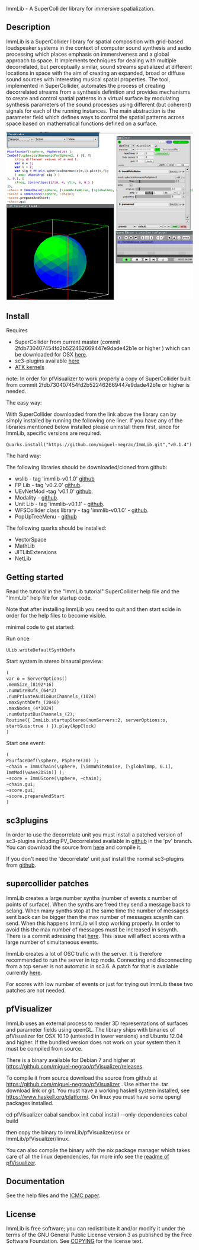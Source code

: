 ImmLib - A SuperCollider library for immersive spatialization.

Description
-----------

ImmLib is a SuperCollider library for spatial composition with grid-based loudspeaker systems in the context of computer sound synthesis and audio processing which places emphasis on immersiveness and a global approach to space. It implements techniques for dealing with multiple decorrelated, but perceptually similar, sound streams spatialized at different locations in space with the aim of creating an expanded, broad or diffuse sound sources with interesting musical spatial properties. The tool, implemented in SuperCollider, automates the process of creating decorrelated streams from a synthesis definition and provides mechanisms to create and control spatial patterns in a virtual surface by modulating synthesis parameters of the sound processes using different (but coherent) signals for each of the running instances. The main abstraction is the parameter field which defines ways to control the spatial patterns across space based on mathematical functions defined on a surface.

![immlib in action](mainScreenGrab1.png)

Install
-------

Requires 

* SuperCollider from current master (commit 2fdb730407454fd2b522462669447e9dade42b1e or higher ) which can be downloaded for OSX [here](http://supercollider.s3.amazonaws.com/builds/supercollider/supercollider/osx/master-latest.html).
* sc3-plugins available [here](https://github.com/supercollider/sc3-plugins)
* [ATK kernels](http://www.ambisonictoolkit.net/wiki/tiki-index.php?page=Downloads)

note:
In order for pfVisualizer to work properly a copy of SuperCollider built from commit 2fdb730407454fd2b522462669447e9dade42b1e or higher is needed.


The easy way:

With SuperCollider downloaded from the link above the library can by simply installed by running the following one liner. If you have any of the libraries mentioned below installed please uninstall them first, since for ImmLib, specific versions are required.

```
Quarks.install("https://github.com/miguel-negrao/ImmLib.git","v0.1.4")
```
The hard way:

The following libraries should be downloaded/cloned from github:

* wslib - tag 'immlib-v0.1.0' [github](https://github.com/miguel-negrao/wslib)
* FP Lib - tag 'v0.2.0' [github](https://github.com/miguel-negrao/FPLib).
* UEvNetMod -tag 'v0.1.0' [github](https://github.com/miguel-negrao/UEvNetMod).
* Modality - [github](https://github.com/ModalityTeam/Modality-toolkit).
* Unit Lib - tag 'immlib-v0.1.1' - [github](https://github.com/miguel-negrao/Unit-Lib/).
* WFSCollider class library - tag 'immlib-v0.1.0' - [github](https://github.com/miguel-negrao/WFSCollider-Class-Library/).
* PopUpTreeMenu - [github](https://github.com/miguel-negrao/PopUpTreeMenu)

The following quarks should be installed:

* VectorSpace
* MathLib
* JITLibExtensions
* NetLib

Getting started
---------------

Read the tutorial in the "ImmLib tutorial" SuperCollider help file and the "ImmLib" help file for startup code.

Note that after installing ImmLib you need to quit and then start scide in order for the help files to become visible.

minimal code to get started:

Run once:
```
ULib.writeDefaultSynthDefs
```

Start system in stereo binaural preview:
```
(
var o = ServerOptions()
.memSize_(8192*16)
.numWireBufs_(64*2)
.numPrivateAudioBusChannels_(1024)
.maxSynthDefs_(2048)
.maxNodes_(4*1024)
.numOutputBusChannels_(2);
Routine({ ImmLib.startupStereo(numServers:2, serverOptions:o, startGuis:true ) }).play(AppClock)
)
```

Start one event:
```
(
PSurfaceDef(\sphere, PSphere(30) );
~chain = ImmUChain(\sphere, [\immWhiteNoise, [\globalAmp, 0.1], ImmMod(\wave2DSin)] );
~score = ImmUScore(\sphere, ~chain);
~chain.gui;
~score.gui;
~score.prepareAndStart
)
```


sc3plugins
----------

In order to use the decorrelate unit you must install a patched version of sc3-plugins including PV_Decorrelated available in [github](https://github.com/miguel-negrao/sc3-plugins) in the 'pv' branch. You can download the source from [here](https://github.com/miguel-negrao/sc3-plugins/archive/pv.zip) and compile it.

If you don't need the 'decorrelate' unit just install the normal sc3-plugins from [github](https://github.com/supercollider/sc3-plugins).

supercollider patches
---------------------

ImmLib creates a large number synths (number of events x number of points of surface). When the synths are freed they send a message back to sclang. When many synths stop at the same time the number of messages sent back can be bigger then the max number of messages scsynth can send. When this happens ImmLib will stop working properly. In order to avoid this the max number of messages must be increased in scsynth. There is a commit adressing that [here](https://github.com/miguel-negrao/supercollider/commit/2d7fe37e3707acb8543314595ec2ccbb0cf22a90). This issue will affect scores with a large number of simultaneous events.

ImmLib creates a lot of OSC trafic with the server. It is therefore recommended to run the server in tcp mode. Connecting and disconnecting from a tcp server is not automatic in sc3.6. A patch for that is available currently [here](https://github.com/miguel-negrao/supercollider/tree/tcpConnect).

For scores with low number of events or just for trying out ImmLib these two patches are not needed.

pfVisualizer
------------

ImmLib uses an external process to render 3D representations of surfaces and parameter fields using openGL. The library ships with binaries of pfVisualizer for OSX 10.10 (untested in lower versions) and Ubuntu 12.04 and higher.  If the bundled version does not work on your system then it must be compiled from source.

There is a binary available for Debian 7 and higher at https://github.com/miguel-negrao/pfVisualizer/releases.

To compile it from source download the source from github at https://github.com/miguel-negrao/pfVisualizer . Use either the .tar download link or git.
You must have a working haskell system installed, see https://www.haskell.org/platform/. On linux you must have some opengl packages installed.

cd pfVisualizer
cabal sandbox init
cabal install --only-dependencies
cabal build

then copy the binary to ImmLib/pfVisualizer/osx or ImmLib/pfVisualizer/linux.

You can also compile the binary with the nix package manager which takes care of all the linux dependencies, for more info see the [readme of pfVisualizer](https://github.com/miguel-negrao/pfVisualizer).

Documentation
-------------

See the help files and the [ICMC paper](http://www.friendlyvirus.org/files/miguelnegraoicmc2014.pdf).


License
-------

ImmLib is free software; you can redistribute it and/or modify it under
the terms of the GNU General Public License version 3 as published by the Free Software Foundation. See [COPYING](COPYING) for the license text.
